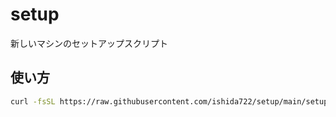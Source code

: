 # setup

新しいマシンのセットアップスクリプト

## 使い方

```bash
curl -fsSL https://raw.githubusercontent.com/ishida722/setup/main/setup.sh | bash
```
